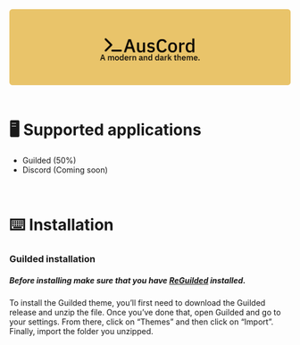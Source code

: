<!-- Banner/Banner icons -->
<div align="center">
    <a href="https://github.com/NotAussie/AusCord" target="_blank">
        <img src="Assets/banner-rounded.png">
    </a>
</div>

<br>

<!-- Supported applications -->
<div align="left">
    <h1>🖥️ Supported applications</h3>
    <ul>
        <li>Guilded (50%)</li>
        <li>Discord (Coming soon)</li>
    </ul>
</div>

<br>

<!-- Installation -->
<div align="left">
    <h1>⌨️ Installation</h3>
    <!-- Guilded -->
    <h3>Guilded installation</h3>
    <h5>Before installing make sure that you have <a href="https://www.reguilded.dev/">ReGuilded</a> installed.</h5>
    <p1>To install the Guilded theme, you’ll first need to download the Guilded release and unzip the file. Once you’ve done that, open Guilded and go to your settings. From there, click on “Themes” and then click on “Import”. Finally, import the folder you unzipped.</p1>
    <!-- Discord/Vencord -->
</div>
